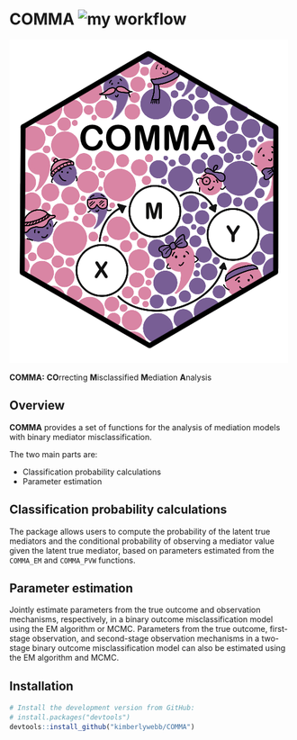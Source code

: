# COMMA ![my workflow](https://github.com/kimberlywebb/COMMA/actions/workflows/r.yml/badge.svg)

![ ](https://github.com/kimberlywebb/COMMA/blob/0c1c2c02f672d88543f2fc31a9813c242e24bfc6/COMMA_hex_sticker.png?raw=true)

**COMMA:** **CO**rrecting **M**isclassified **M**ediation **A**nalysis

Overview
--------------------------------------------------

**COMMA** provides a set of functions for the analysis of mediation models with binary mediator misclassification. 

The two main parts are:

- Classification probability calculations
- Parameter estimation 


Classification probability calculations
--------------------------------------------------
The package allows users to compute the probability of the latent true mediators and the conditional probability of observing a mediator value given the latent true mediator, based on parameters estimated from the `COMMA_EM` and `COMMA_PVW` functions.


Parameter estimation 
--------------------------------------------------
Jointly estimate parameters from the true outcome and observation mechanisms, respectively, in a binary outcome misclassification model using the EM algorithm or MCMC. Parameters from the true outcome, first-stage observation, and second-stage observation mechanisms in a two-stage binary outcome misclassification model can also be estimated using the EM algorithm and MCMC.

Installation
--------------------------------------------------

``` r
# Install the development version from GitHub:
# install.packages("devtools")
devtools::install_github("kimberlywebb/COMMA")
```
